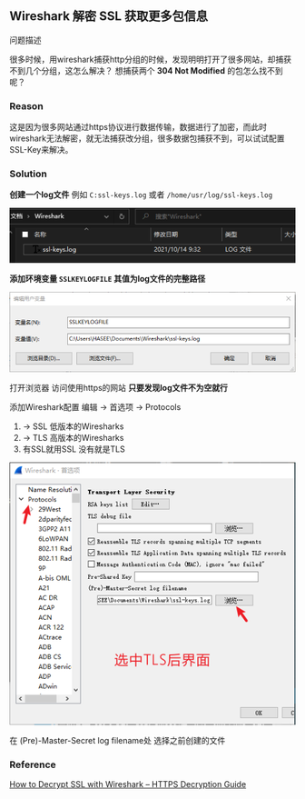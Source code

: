## Wireshark 解密 SSL 获取更多包信息

问题描述

很多时候，用wireshark捕获http分组的时候，发现明明打开了很多网站，却捕获不到几个分组，这怎么解决？
想捕获两个 **304 Not Modified** 的包怎么找不到呢？

### Reason

这是因为很多网站通过https协议进行数据传输，数据进行了加密，而此时wireshark无法解密，就无法捕获改分组，很多数据包捕获不到，可以试试配置SSL-Key来解决。

### Solution

**创建一个log文件** 例如 `C:ssl-keys.log` 或者 `/home/usr/log/ssl-keys.log`

![File](images/File-Create.png)

**添加环境变量 `SSLKEYLOGFILE` 其值为log文件的完整路径**

![Windows-Env](images/environment-variable.png)

打开浏览器 访问使用https的网站 **只要发现log文件不为空就行**



添加Wireshark配置 编辑 -> 首选项 -> Protocols

1.   -> SSL 低版本的Wiresharks
2.   -> TLS 高版本的Wiresharks
3.   有SSL就用SSL 没有就是TLS

![WireShark Conf](images/WireShark-Conf.png)

在 (Pre)-Master-Secret log filename处 选择之前创建的文件



### Reference

[How to Decrypt SSL with Wireshark – HTTPS Decryption Guide](https://www.comparitech.com/net-admin/decrypt-ssl-with-wireshark/)
